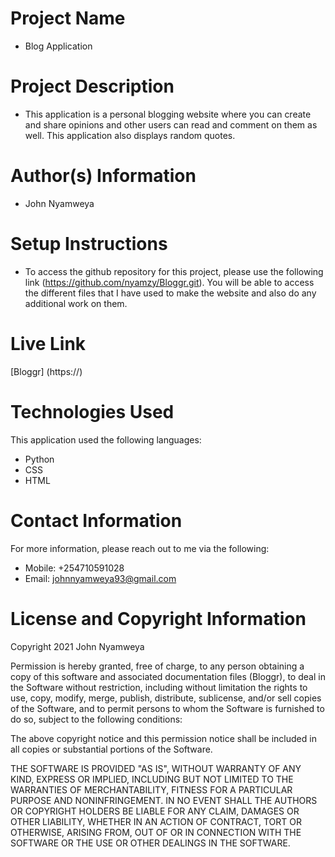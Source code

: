 # Project Name
  - Blog Application

# Project Description
  - This application is a personal blogging website where you can create and share opinions and other users can read and comment on them as well. This application also displays random quotes.

# Author(s) Information
  - John Nyamweya

# Setup Instructions
  - To access the github repository for this project, please use the following link (https://github.com/nyamzy/Bloggr.git). You will be able to access the different files that I have used to make the website and also do any additional work on them.

# Live Link
  [Bloggr] (https://)

# Technologies Used
  This application used the following languages:
  - Python
  - CSS
  - HTML

# Contact Information
  For more information, please reach out to me via the following:
  - Mobile: +254710591028
  - Email: johnnyamweya93@gmail.com

# License and Copyright Information
  Copyright 2021 John Nyamweya

  Permission is hereby granted, free of charge, to any person obtaining a copy of this software and associated documentation files (Bloggr), to deal in the Software without restriction, including without limitation the rights to use, copy, modify, merge, publish, distribute, sublicense, and/or sell copies of the Software, and to permit persons to whom the Software is furnished to do so, subject to the following conditions:

  The above copyright notice and this permission notice shall be included in all copies or substantial portions of the Software.

  THE SOFTWARE IS PROVIDED "AS IS", WITHOUT WARRANTY OF ANY KIND, EXPRESS OR IMPLIED, INCLUDING BUT NOT LIMITED TO THE WARRANTIES OF MERCHANTABILITY, FITNESS FOR A PARTICULAR PURPOSE AND NONINFRINGEMENT. IN NO EVENT SHALL THE AUTHORS OR COPYRIGHT HOLDERS BE LIABLE FOR ANY CLAIM, DAMAGES OR OTHER LIABILITY, WHETHER IN AN ACTION OF CONTRACT, TORT OR OTHERWISE, ARISING FROM, OUT OF OR IN CONNECTION WITH THE SOFTWARE OR THE USE OR OTHER DEALINGS IN THE SOFTWARE.